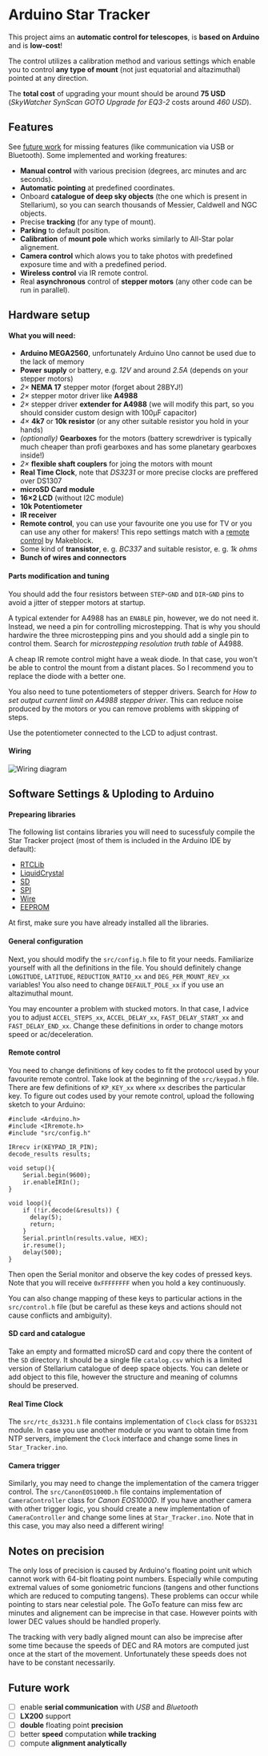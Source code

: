 # Arduino Star Tracker

This project aims an **automatic control for telescopes**, is **based on Arduino** and is **low-cost**!

The control utilizes a calibration method and various settings which enable you to control **any type of mount** (not just equatorial and altazimuthal) pointed at any direction.

The **total cost** of upgrading your mount should be around **75 USD** (*SkyWatcher SynScan GOTO Upgrade for EQ3-2* costs around *460 USD*).

## Features

See [future work](#future-work) for missing features (like communication via USB or Bluetooth). Some implemented and working freatures:

* **Manual control** with various precision (degrees, arc minutes and arc seconds).
* **Automatic pointing** at predefined coordinates.
* Onboard **catalogue of deep sky objects** (the one which is present in Stellarium), so you can search thousands of Messier, Caldwell and NGC objects.
* Precise **tracking** (for any type of mount).
* **Parking** to default position.
* **Calibration** of **mount pole** which works similarly to All-Star polar alignement.
* **Camera control** which alows you to take photos with predefined exposure time and with a predefined period.
* **Wireless control** via IR remote control.
* Real **asynchronous** control of **stepper motors** (any other code can be run in parallel). 

## Hardware setup

#### What you will need:
* **Arduino MEGA2560**, unfortunately Arduino Uno cannot be used due to the lack of memory
* **Power supply** or battery, e.g. *12V* and around *2.5A* (depends on your stepper motors)
* *2×* **NEMA 17** stepper motor (forget about 28BYJ!)
* *2×* stepper motor driver like **A4988**
* *2×* stepper driver **extender for A4988** (we will modify this part, so you should consider custom design with 100μF capacitor)
* *4×* **4k7** or **10k resistor** (or any other suitable resistor you hold in your hands)
* *(optionally)* **Gearboxes** for the motors (battery screwdriver is typically much cheaper than profi gearboxes and has some planetary gearboxes inside!)
* *2×* **flexible shaft couplers** for joing the motors with mount
* **Real Time Clock**, note that *DS3231* or more precise clocks are preffered over DS1307 
* **microSD Card module**
* **16×2 LCD** (without I2C module)
* **10k Potentiometer**
* **IR receiver**
* **Remote control**, you can use your favourite one you use for TV or you can use any other for makers! This repo settings match with a [remote control](https://www.makeblock.com/project/me-ir-remote-controller) by Makeblock. 
* Some kind of **transistor**, e. g. *BC337* and suitable resistor, e. g. *1k ohms* 
* **Bunch of wires and connectors**

#### Parts modification and tuning

You should add the four resistors between `STEP`-`GND` and `DIR`-`GND` pins to avoid a jitter of stepper motors at startup. 

A typical extender for A4988 has an `ENABLE` pin, however, we do not need it. Instead, we need a pin for controlling microstepping. That is why you should hardwire the three microstepping pins and you should add a single pin to control them. Search for *microstepping resolution truth table* of A4988.

A cheap IR remote control might have a weak diode. In that case, you won't be able to control the mount from a distant places. So I recommend you to replace the diode with a better one.  

You also need to tune potentiometers of stepper drivers. Search for *How to set output current limit on A4988 stepper driver*. This can reduce noise produced by the motors or you can remove problems with skipping of steps. 

Use the potentiometer connected to the LCD to adjust contrast.

#### Wiring

![Wiring diagram](_img/wiring.png)

## Software Settings & Uploding to Arduino

#### Prepearing libraries

The following list contains libraries you will need to sucessfuly compile the Star Tracker project (most of them is included in the Arduino IDE by default):

* [RTCLib](https://github.com/adafruit/RTClib)
* [LiquidCrystal](https://github.com/arduino-libraries/LiquidCrystal)
* [SD](https://github.com/arduino-libraries/SD)
* [SPI](https://www.arduino.cc/en/Reference/SPI)
* [Wire](https://www.arduino.cc/en/Reference/Wire)
* [EEPROM](https://www.arduino.cc/en/Reference/EEPROM)

At first, make sure you have already installed all the libraries.

#### General configuration

Next, you should modify the `src/config.h` file to fit your needs. Familiarize yourself with all the definitions in the file. You should definitely change `LONGITUDE`, `LATITUDE`, `REDUCTION_RATIO_xx` and `DEG_PER_MOUNT_REV_xx` variables! You   also need to change `DEFAULT_POLE_xx` if you use an altazimuthal mount.

You may encounter a problem with stucked motors. In that case, I advice you to adjust `ACCEL_STEPS_xx`, `ACCEL_DELAY_xx`, `FAST_DELAY_START_xx` and `FAST_DELAY_END_xx`. Change these definitions in order to change motors speed or ac/deceleration.

#### Remote control

You need to change definitions of key codes to fit the protocol used by your favourite remote control. Take look at the beginning of the `src/keypad.h` file. There are few definitions of `KP_KEY_xx` where `xx` describes the particular key. To figure out codes used by your remote control, upload the following sketch to your Arduino:

```
#include <Arduino.h>
#include <IRremote.h>
#include "src/config.h"

IRrecv ir(KEYPAD_IR_PIN);
decode_results results;

void setup(){
    Serial.begin(9600);
    ir.enableIRIn();
}

void loop(){
    if (!ir.decode(&results)) {
      delay(5);
      return;
    }
    Serial.println(results.value, HEX);
    ir.resume();
    delay(500);
}
```

Then open the Serial monitor and observe the key codes of pressed keys. Note that you will receive `0xFFFFFFFF` when you hold a key continuously.

You can also change mapping of these keys to particular actions in the `src/control.h` file (but be careful as these keys and actions should not cause conflicts and ambiguity).

#### SD card and catalogue

Take an empty and formatted microSD card and copy there the content of the `SD` directory. It should be a single file `catalog.csv` which is a limited version of Stellarium catalogue of deep space objects. You can delete or add object to this file, however the structure and meaning of columns should be preserved.

#### Real Time Clock

The `src/rtc_ds3231.h` file contains implementation of `Clock` class for `DS3231` module. In case you use another module or you want to obtain time from NTP servers, implement the `Clock` interface and change some lines in `Star_Tracker.ino`.

#### Camera trigger

Similarly, you may need to change the implementation of the camera trigger control. The `src/CanonEOS1000D.h` file contains implementation of `CameraController` class for *Canon EOS1000D*. If you have another camera with other trigger logic, you should create a new implementation of `CameraController` and change some lines at `Star_Tracker.ino`. Note that in this case, you may also need a different wiring!

## Notes on precision

The only loss of precision is caused by Arduino's floating point unit which cannot work with 64-bit floating point numbers. Especially while computing extremal values of some goniometric funcions (tangens and other functions which are reduced to computing tangens). These problems can occur while pointing to stars near celestial pole. The GoTo feature can miss few arc minutes and alignement can be imprecise in that case. However points with lower DEC values should be handled properly.  

The tracking with very badly aligned mount can also be imprecise after some time because the speeds of DEC and RA motors are computed just once at the start of the movement. Unfortunately these speeds does not have to be constant necessarily.

## Future work

- [ ] enable **serial communication** with *USB* and *Bluetooth*
- [ ] **LX200** support
- [ ]  **double** floating point **precision** 
- [ ]  better **speed** computation **while tracking**
- [ ]  compute **alignment analytically**
